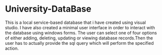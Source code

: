 # University-DataBase
This is a local service-based database that i have created using visual studio. I have also created a minimal user interface in order to interact with the database using windows forms. The user can select one of four options of either adding, deleting, updating or viewing database records.Then the user has to actually provide the sql query which will perform the specified action.
